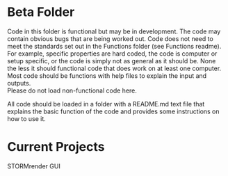 # Beta Folder #
Code in this folder is functional but may be in development.  The code may contain obvious bugs that are being worked out.
Code does not need to meet the standards set out in the Functions folder (see Functions readme).  For example, specific properties are hard coded, the code is computer or setup specific, or the code is simply not as general as it should be.
None the less it should functional code that does work on at least one computer.  Most code should be functions with help files to explain the input and outputs.   
Please do not load non-functional code here.  

All code should be loaded in a folder with a README.md text file that explains the basic function of the code and provides some instructions on how to use it.  

# Current Projects
STORMrender GUI
